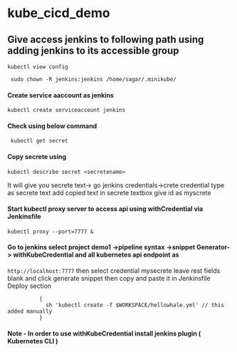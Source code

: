 # kube_cicd_demo
## Give access jenkins to following path using adding jenkins to its accessible group
```` kubectl view config ````

```` sudo chown -R jenkins:jenkins /home/sagar/.minikube/````

#### Create service aaccount as jenkins
```` kubectl create serviceaccount jenkins ````

#### Check using below command

```` kubectl get secret````

#### Copy secrete using 

```` kubectl describe secret <secretename> ````

It will give you secrete text-> go jenkins credentials->crete credential type as secrete text
add copied text in secrete textbox give id as myscrete

#### Start kubectl proxy server to access api using withCredential via Jenkinsfile

```` kubectl proxy --port=7777 & ````

#### Go to jenkins select project demo1 ->pipeline syntax ->snippet Generator-> withKubeCredential and all kubernetes api endpoint as

```` http://localhost:7777 ```` then select credential mysecrete leave rest fields blank and click generate snippet then copy and paste it in Jenkinsfile Deploy section

```` withKubeCredentials(kubectlCredentials: [[caCertificate: '', clusterName: '', contextName: '', credentialsId: 'mysecrete', namespace: '', serverUrl: 'http://localhost:7777']]) 
          {
            sh 'kubectl create -f $WORKSPACE/hellowhale.yml' // this added manually
          }
````

#### Note - In order to use withKubeCredential install jenkins plugin ( Kubernetes CLI )


